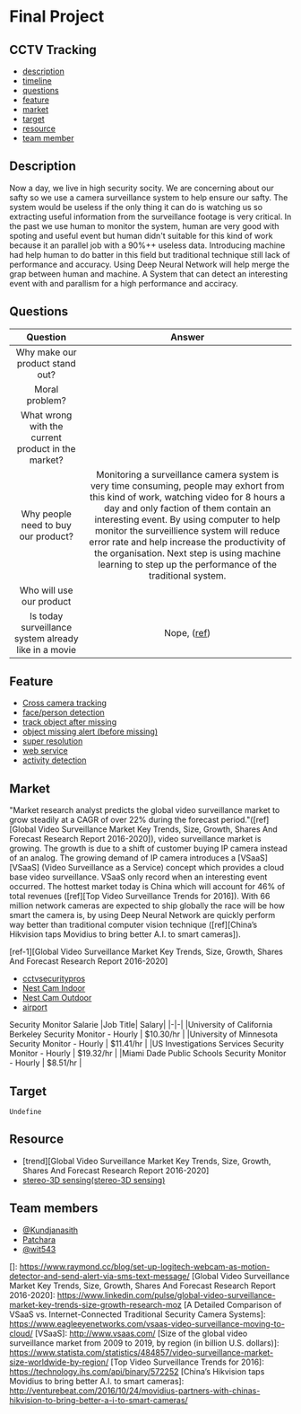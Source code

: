 # Final Project

## CCTV Tracking


- [description](#description)
- [timeline](#timeline)
- [questions](#questions)
- [feature](#feature)
- [market](#market)
- [target](#target)
- [resource](#resource)
- [team member](#team-members)



## Description
	
Now a day, we live in high security socity. We are concerning about our safty so we use a camera surveillance system to help ensure our safty. The system would be useless if the only thing it can do is watching us so extracting useful information from the surveillance footage is very critical. In the past we use human to monitor the system, human are very good with spoting and useful event but human didn't suitable for this kind of work because it an parallel job with a 90%++ useless data. Introducing machine had help human to do batter in this field but traditional technique still lack of performance and accuracy. Using Deep Neural Network will help merge the grap between human and machine. A System that can detect an interesting event with and parallism for a high performance and acciracy.

## Questions

| Question | Answer |
| :-: | :-: |
| Why make our product stand out? |
| Moral problem? |
| What wrong with the current product in the market? |
| Why people need to buy our product? | Monitoring a surveillance camera system is very time consuming, people may exhort from this kind of work, watching video for 8 hours a day and only faction of them contain an interesting event. By using computer to help monitor the surveillience system will reduce error rate and help increase the productivity of the organisation. Next step is using machine learning to step up the performance of the traditional system. |
| Who will use our product|
| Is today surveillance system already like in a movie | Nope, ([ref](http://www.itproportal.com/2015/10/20/facial-recognition-you-see-in-movies-can-only-be-seen-in-movies/))


## Feature

- [Cross camera tracking](#cross-camera-tacking)
- [face/person detection](#face/person-detection)
- [track object after missing](#tracking-object-after-missing-)
- [object missing alert (before missing)](#object-missing-alert)
- [super resolution](#super-resolution)
- [web service](#web-service)
- [activity detection](#activity-detection)

## Market
	
 "Market research analyst predicts the global video surveillance market to grow steadily at a CAGR of over 22% during the forecast period."([ref][Global Video Surveillance Market Key Trends, Size, Growth, Shares And Forecast Research Report 2016-2020]), video surveillance market is growing. The growth is due to a shift of customer buying IP camera instead of an analog. The growing demand of IP camera introduces a [VSaaS][VSaaS] (Video Surveillance as a Service) concept which provides a cloud base video surveillance. VSaaS only record when an interesting event occurred. The hottest market today is China which will account for 46% of total revenues ([ref][Top Video Surveillance Trends for 2016]). With 66 million network cameras are expected to ship globally the race will be how smart the camera is, by using Deep Neural Network are quickly perform way better than traditional computer vision technique ([ref][China’s Hikvision taps Movidius to bring better A.I. to smart cameras]).

 [ref-1][Global Video Surveillance Market Key Trends, Size, Growth, Shares And Forecast Research Report 2016-2020]

 - [cctvsecuritypros](http://www.cctvsecuritypros.com/)
 - [Nest Cam Indoor](https://store.google.com/product/nest_cam)
 - [Nest Cam Outdoor](https://store.google.com/product/nest_cam_outdoor)
 - [airport](https://www.videosurveillance.com/airports.asp)

 Security Monitor Salarie
|Job Title|	Salary|
|-|-|
|University of California Berkeley Security Monitor - Hourly	| $10.30/hr |
|University of Minnesota Security Monitor - Hourly	| $11.41/hr |
|US Investigations Services Security Monitor - Hourly	| $19.32/hr |
|Miami Dade Public Schools Security Monitor - Hourly	| $8.51/hr |

## Target
	
	Undefine

## Resource

- [trend][Global Video Surveillance Market Key Trends, Size, Growth, Shares And Forecast Research Report 2016-2020]
- [stereo-3D sensing(stereo-3D sensing)](https://www.stereolabs.com/)

## Team members

- [@Kundjanasith](https://github.com/Kundjanasith)
- [Patchara]()
- [@wit543](https://github.com/wit543)

[]: https://www.raymond.cc/blog/set-up-logitech-webcam-as-motion-detector-and-send-alert-via-sms-text-message/
[Global Video Surveillance Market Key Trends, Size, Growth, Shares And Forecast Research Report 2016-2020]: https://www.linkedin.com/pulse/global-video-surveillance-market-key-trends-size-growth-research-moz
[A Detailed Comparison of VSaaS vs. Internet-Connected Traditional Security Camera Systems]: https://www.eagleeyenetworks.com/vsaas-video-surveillance-moving-to-cloud/
[VSaaS]: http://www.vsaas.com/
[Size of the global video surveillance market from 2009 to 2019, by region (in billion U.S. dollars)]: https://www.statista.com/statistics/484857/video-surveillance-market-size-worldwide-by-region/
[Top Video Surveillance Trends for 2016]: https://technology.ihs.com/api/binary/572252
[China’s Hikvision taps Movidius to bring better A.I. to smart cameras]: http://venturebeat.com/2016/10/24/movidius-partners-with-chinas-hikvision-to-bring-better-a-i-to-smart-cameras/
